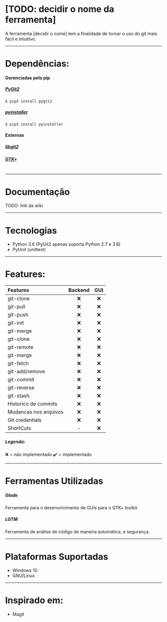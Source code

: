 # [TODO: decidir o nome da ferramenta]
A ferramenta [decidir o nome] tem a finalidade de tornar o uso do git mais fácil e intuitivo.

---

# Dependências:
#### Gerenciadas pelo pip
##### [PyGit2](https://www.pygit2.org/)
`
$ pip3 install pygit2
`
##### [pyinstaller](https://www.pyinstaller.org/)
`
$ pip3 install pyinstaller
`
    
#### Externas
##### [libgit2](https://libgit2.org/)
##### [GTK+](https://www.gtk.org/)
# 

---

# Documentação
TODO: link da wiki

---

# Tecnologias
* Python 3.6 (PyGit2 apenas suporta Python 2.7 e 3.6)
* PyUnit (unittest)

---

# Features:
| Features              | Backend | GUI |
|:----------------------|:-------:|:---:|
| git-clone             | ❌      | ❌  |
| git-pull              | ️❌      | ️❌  |
| git-push              | ❌️      | ❌  |
| git-init              | ❌️      | ❌  |
| git-merge             | ❌️      | ❌  |
| git-clone             | ❌️      | ❌  |
| git-remote            | ️❌      | ️❌  |
| git-merge             | ❌️      | ❌  |
| git-fetch             | ❌️      | ❌  |
| git-add/remove        | ❌      | ❌  |
| git-commit            | ❌      | ❌  |
| git-reverse           | ❌      | ❌  |
| git-stash             | ❌      | ❌  |
| Historico de commits  | ❌      | ❌  |
| Mudancas nos arquivos | ❌      | ❌  |
| Git credentials       | ❌      | ❌  |
| ShortCuts             | -       | ❌  |
##### Legenda:
❌ = não implementado
✔️ = implementado

---

# Ferramentas Utilizadas
##### Glade
Ferramenta para o desenvolvimento de GUIs para o GTK+ toolkit.

##### LGTM
Ferramenta de análise de código de maneira automática, e segurança.

---

# Plataformas Suportadas
* Windows 10
* GNU/Linux

---

# Inspirado em:
* Magit
